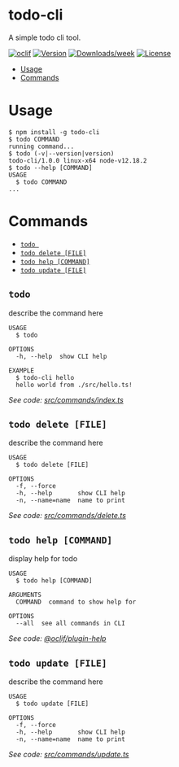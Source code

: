 todo-cli
========

A simple todo cli tool.

[![oclif](https://img.shields.io/badge/cli-oclif-brightgreen.svg)](https://oclif.io)
[![Version](https://img.shields.io/npm/v/todo-cli.svg)](https://npmjs.org/package/todo-cli)
[![Downloads/week](https://img.shields.io/npm/dw/todo-cli.svg)](https://npmjs.org/package/todo-cli)
[![License](https://img.shields.io/npm/l/todo-cli.svg)](https://github.com/kellyjandrews/todo-cli/blob/master/package.json)

<!-- toc -->
* [Usage](#usage)
* [Commands](#commands)
<!-- tocstop -->
# Usage
<!-- usage -->
```sh-session
$ npm install -g todo-cli
$ todo COMMAND
running command...
$ todo (-v|--version|version)
todo-cli/1.0.0 linux-x64 node-v12.18.2
$ todo --help [COMMAND]
USAGE
  $ todo COMMAND
...
```
<!-- usagestop -->
# Commands
<!-- commands -->
* [`todo `](#todo-)
* [`todo delete [FILE]`](#todo-delete-file)
* [`todo help [COMMAND]`](#todo-help-command)
* [`todo update [FILE]`](#todo-update-file)

## `todo `

describe the command here

```
USAGE
  $ todo

OPTIONS
  -h, --help  show CLI help

EXAMPLE
  $ todo-cli hello
  hello world from ./src/hello.ts!
```

_See code: [src/commands/index.ts](https://github.com/kellyjandrews/todo-cli/blob/v1.0.0/src/commands/index.ts)_

## `todo delete [FILE]`

describe the command here

```
USAGE
  $ todo delete [FILE]

OPTIONS
  -f, --force
  -h, --help       show CLI help
  -n, --name=name  name to print
```

_See code: [src/commands/delete.ts](https://github.com/kellyjandrews/todo-cli/blob/v1.0.0/src/commands/delete.ts)_

## `todo help [COMMAND]`

display help for todo

```
USAGE
  $ todo help [COMMAND]

ARGUMENTS
  COMMAND  command to show help for

OPTIONS
  --all  see all commands in CLI
```

_See code: [@oclif/plugin-help](https://github.com/oclif/plugin-help/blob/v3.2.2/src/commands/help.ts)_

## `todo update [FILE]`

describe the command here

```
USAGE
  $ todo update [FILE]

OPTIONS
  -f, --force
  -h, --help       show CLI help
  -n, --name=name  name to print
```

_See code: [src/commands/update.ts](https://github.com/kellyjandrews/todo-cli/blob/v1.0.0/src/commands/update.ts)_
<!-- commandsstop -->
